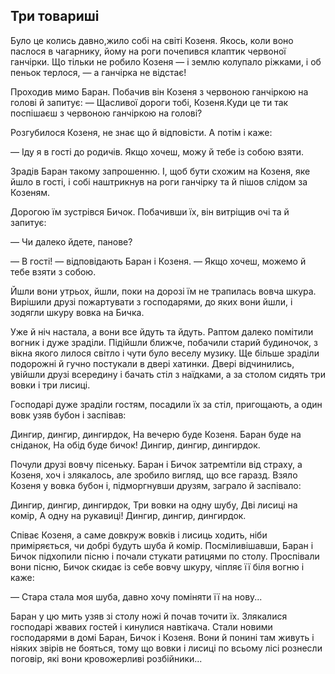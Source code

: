 ## Три товариші

Було це колись давно,жило собі на світі Козеня.
Якось, коли воно паслося в чагарнику, йому на роги почепився клаптик червоної ганчірки.
Що тільки не робило Козеня — і землю колупало ріжками, і об пеньок терлося, — а ганчірка не відстає!


Проходив мимо Баран. Побачив він Козеня з червоною ганчіркою на голові й запитує:
— Щасливої дороги тобі, Козеня.Куди це ти так поспішаєш з червоною ганчіркою на голові?

Розгубилося Козеня, не знає що й відповісти.
А потім і каже:

— Іду я в гості до родичів.
Якщо хочеш, можу й тебе із собою взяти.

Зрадів Баран такому запрошенню.
І, щоб бути схожим на Козеня, яке йшло в гості, і собі наштрикнув на роги ганчірку та й пішов слідом за Козеням.

Дорогою їм зустрівся Бичок.
Побачивши їх, він витріщив очі та й запитує:

— Чи далеко йдете, панове?

— В гості! — відповідають Баран і Козеня. — Якщо хочеш, можемо й тебе взяти з собою.

Йшли вони утрьох, йшли, поки на дорозі їм не трапилась вовча шкура.
Вирішили друзі пожартувати з господарями, до яких вони йшли, і зодягли шкуру вовка на Бичка.

Уже й ніч настала, а вони все йдуть та йдуть.
Раптом далеко помітили вогник і дуже зраділи.
Підійшли ближче, побачили старий будиночок, з вікна якого лилося світло і чути було веселу музику.
Ще більше зраділи подорожні й гучно постукали в двері хатинки.
Двері відчинились, увійшли друзі всередину і бачать стіл з наїдками, а за столом сидять три вовки і три лисиці.

Господарі дуже зраділи гостям, посадили їх за стіл, пригощають, а один вовк узяв бубон і заспівав:

Дингир, дингир, дингирдок,
На вечерю буде Козеня.
Баран буде на сніданок,
На обід буде бичок!
Дингир, дингир, дингирдок.

Почули друзі вовчу пісеньку.
Баран і Бичок затремтіли від страху, а Козеня, хоч і злякалось, але зробило вигляд, що все гаразд.
Взяло Козеня у вовка бубон і, підморгнувши друзям, заграло й заспівало:

Дингир, дингир, дингирдок,
Три вовки на одну шубу,
Дві лисиці на комір,
А одну на рукавиці!
Дингир, дингир, дингирдок.

Співає Козеня, а саме довкруж вовків і лисиць ходить, ніби приміряється, чи добрі будуть шуба й комір.
Посміливішавши, Баран і Бичок підхопили пісню і почали стукати ратицями по столу.
Проспівали вони пісню, Бичок скидає із себе вовчу шкуру, чіпляє її біля вогню і каже:

— Стара стала моя шуба, давно хочу поміняти її на нову...

Баран у цю мить узяв зі столу ножі й почав точити їх.
Злякалися господарі жвавих гостей і кинулися навтікача.
Стали новими господарями в домі Баран, Бичок і Козеня.
Вони й понині там живуть і ніяких звірів не бояться, тому що вовки і лисиці по всьому лісі рознесли поговір, які вони кровожерливі розбійники...
